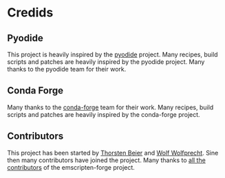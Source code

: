 # Credids

## Pyodide
This project is heavily inspired by the [pyodide](https://pyodide.org/en/stable/) project.
Many recipes, build scripts and patches are heavily inspired by the pyodide project.
Many thanks to the pyodide team for their work.

## Conda Forge

Many thanks to the [conda-forge](https://conda-forge.org/) team for their work.
Many recipes, build scripts and patches are heavily inspired by the conda-forge project.


## Contributors

This project has been started by [Thorsten Beier](https://github.com/derthorsten/) and [Wolf Wolfprecht](https://github.com/wolfv).
Sine then many contributors have joined the project.
Many thanks to [all the contributors](https://github.com/emscripten-forge/recipes/graphs/contributors) of the emscripten-forge project.